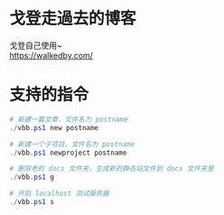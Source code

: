 # 戈登走過去的博客
戈登自己使用~   
https://walkedby.com/  

# 支持的指令

```powershell
# 新建一篇文章，文件名为 postname
./vbb.ps1 new postname 

# 新建一个子项目，文件名为 postname
./vbb.ps1 newproject postname 

# 删除老的 docs 文件夹，生成新的静态站文件到 docs 文件夹里
./vbb.ps1 g

# 开启 localhost 测试服务器
./vbb.ps1 s

```